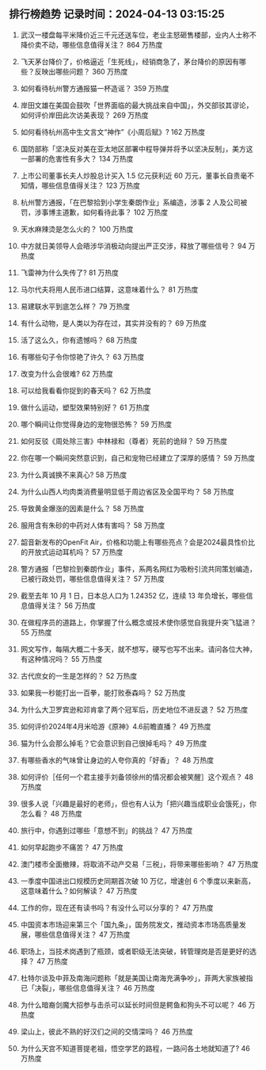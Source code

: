 
## 排行榜趋势 记录时间：2024-04-13 03:15:25
  
  1. 武汉一楼盘每平米降价近三千元还送车位，老业主怒砸售楼部，业内人士称不降价卖不动，哪些信息值得关注？ 864 万热度
    
  2. 飞天茅台降价了，价格逼近「生死线」，经销商急了，茅台降价的原因有哪些？反映出哪些问题？ 360 万热度
    
  3. 如何看待杭州警方通报猫一杯造谣？ 359 万热度
    
  4. 岸田文雄在美国会鼓吹「世界面临的最大挑战来自中国」，外交部驳其谬论，如何评价岸田此次访美表现？ 269 万热度
    
  5. 如何看待杭州高中生文言文“神作”《小周后赋》? 162 万热度
    
  6. 国防部称「坚决反对美在亚太地区部署中程导弹并将予以坚决反制」，美方这一部署的危害性有多大？ 134 万热度
    
  7. 上市公司董事长夫人炒股总计买入 1.5 亿元获利近 60 万元，董事长自责毫不知情，哪些信息值得关注？ 123 万热度
    
  8. 杭州警方通报，「在巴黎拾到小学生秦朗作业」系编造，涉事 2 人及公司被罚，涉事博主道歉，如何看待此事？ 102 万热度
    
  9. 天水麻辣烫是怎么火的？ 100 万热度
    
  10. 中方就日美领导人会晤涉华消极动向提出严正交涉，释放了哪些信号？ 94 万热度
    
  11. 飞雷神为什么失传了? 81 万热度
    
  12. 马尔代夫将用人民币进口结算，这意味着什么？ 81 万热度
    
  13. 易建联水平到底怎么样？ 79 万热度
    
  14. 有什么动物，是人类以为存在过，其实并没有的？ 69 万热度
    
  15. 活了这么久，你有遗憾吗？ 68 万热度
    
  16. 有哪些句子令你惊艳了许久？ 63 万热度
    
  17. 改变为什么会很难? 62 万热度
    
  18. 可以给我看看你捉到的春天吗？ 62 万热度
    
  19. 做什么运动，塑型效果特别好？ 61 万热度
    
  20. 哪个瞬间让你觉得身边的宠物很恐怖？ 59 万热度
    
  21. 如何反驳《周处除三害》中林禄和（尊者）死前的诡辩？ 59 万热度
    
  22. 你在哪一个瞬间突然意识到，自己和宠物已经建立了深厚的感情？ 59 万热度
    
  23. 为什么真诚换不来真心? 58 万热度
    
  24. 为什么山西人均肉类消费量明显低于周边省区及全国平均？ 58 万热度
    
  25. 导致黄金爆涨的因素是什么？ 58 万热度
    
  26. 服用含有朱砂的中药对人体有害吗？ 58 万热度
    
  27. 韶音新发布的OpenFit Air，价格和功能上有哪些亮点？会是2024最具性价比的开放式运动耳机吗？ 57 万热度
    
  28. 警方通报「巴黎捡到秦朗作业」事件，系两名网红为吸粉引流共同策划编造，已被行政处罚，哪些信息值得关注？ 57 万热度
    
  29. 截至去年 10 月 1 日，日本总人口为 1.24352 亿，连续 13 年负增长，哪些信息值得关注？ 56 万热度
    
  30. 在做程序员的道路上，你掌握了什么概念或技术使你感觉自我提升突飞猛进？ 55 万热度
    
  31. 网文写作，每隔大概二十多天，就不想写，硬写也写不出来。请问各位大神，有这种情况吗？ 55 万热度
    
  32. 古代庶女的一生是怎样的？ 52 万热度
    
  33. 如果我一秒能打出一百拳，能打败泰森吗？ 52 万热度
    
  34. 为什么大卫罗宾逊和邓肯拿了两个冠军后，历史地位不进反退？ 52 万热度
    
  35. 如何评价2024年4月米哈游《原神》4.6前瞻直播？ 49 万热度
    
  36. 猫为什么会那么掉毛？它会意识到自己很掉毛吗？ 49 万热度
    
  37. 有哪些香水的气味曾让身边的人夸你真的「好香」？ 48 万热度
    
  38. 如何评价［任何一个君主接手刘备领徐州的情况都会被笑醒］这个观点？ 48 万热度
    
  39. 很多人说「兴趣是最好的老师」，但也有人认为「把兴趣当成职业会饿死」，你怎么看？ 48 万热度
    
  40. 旅行中，你遇到过哪些「意想不到」的挑战？ 47 万热度
    
  41. 如何早起跑步不痛苦？ 47 万热度
    
  42. 澳门楼市全面撤辣，将取消不动产交易「三税」，将带来哪些影响？ 47 万热度
    
  43. 一季度中国进出口规模历史同期首次破 10 万亿，增速创 6 个季度以来新高，这意味着什么？如何解读？ 47 万热度
    
  44. 工作的你，现在还有读书吗？有没什么可以分享的？ 47 万热度
    
  45. 中国资本市场迎来第三个「国九条」，国务院发文，推动资本市场高质量发展，哪些信息值得关注？ 47 万热度
    
  46. 职场上，当技术岗遇到了瓶颈，或者职级无法突破，转管理岗是否是更好的选择？ 47 万热度
    
  47. 杜特尔谈及中菲及南海问题称「就是美国让南海充满争吵」，菲两大家族被指已「决裂」，哪些信息值得关注？ 46 万热度
    
  48. 为什么暗裔剑魔大招参与击杀可以延长时间但是鳄鱼和狗头不可以呢？ 46 万热度
    
  49. 梁山上，彼此不熟的好汉们之间的交情深吗？ 46 万热度
    
  50. 为什么天宫不知道菩提老祖，悟空学艺的路程，一路问各土地就知道了? 46 万热度
    